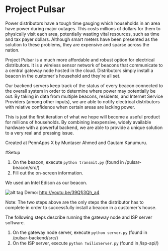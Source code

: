 Project Pulsar
==============

Power distributors have a tough time gauging which households in an area have power during major outages. This costs millions of dollars for them to physically visit each area, potentially wasting vital resources, such as time and tax payer dollars. Although smart meters have been presented as the solution to these problems, they are expensive and sparse across the nation.

Project Pulsar is a much more affordable and robust option for electrical distributors. It is a wireless sensor network of beacons that communicate to a central gateway node hosted in the cloud. Distributors simply install a beacon in the customer's household and they're all set.

Our backend servers keep track of the status of every beacon connected to the overall system in order to determine where power may potentially be out. By taking in data from multiple beacons, residents, and Internet Service Providers (among other inputs), we are able to notify electrical distributors with relative confidence when certain areas are lacking power.

This is just the first iteration of what we hope will become a useful product for millions of households. By combining inexpensive, widely available hardware with a powerful backend, we are able to provide a unique solution to a very real and pressing issue.

Created at PennApps X by Muntaser Ahmed and Gautam Kanumuru.

#Setup
1. On the beacon, execute `python transmit.py` (found in /pulsar-beacon/src/)
2. Fill out the on-screen information.

We used an Intel Edison as our beacon.

![alt tag](http://i.imgur.com/e2IbAvj.gif)
Demo: http://youtu.be/39Q1j3Qh_a4

Note: The two steps above are the only steps the distributor has to complete in order to successfully install a beacon in a customer's house.

The following steps describe running the gateway node and ISP server software.

1. On the gateway node server, execute `python server.py` (found in /pulsar-backend/src/)
2. On the ISP server, execute `python TwilioServer.py` (found in /isp-api/)
